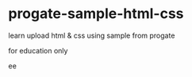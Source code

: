 # progate-sample-html-css

learn upload html & css using sample from progate

for education only

ee
